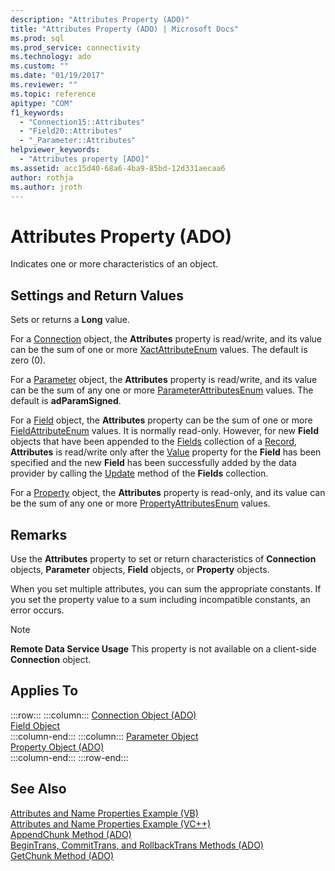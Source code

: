 ```yaml
---
description: "Attributes Property (ADO)"
title: "Attributes Property (ADO) | Microsoft Docs"
ms.prod: sql
ms.prod_service: connectivity
ms.technology: ado
ms.custom: ""
ms.date: "01/19/2017"
ms.reviewer: ""
ms.topic: reference
apitype: "COM"
f1_keywords: 
  - "Connection15::Attributes"
  - "Field20::Attributes"
  - "_Parameter::Attributes"
helpviewer_keywords: 
  - "Attributes property [ADO]"
ms.assetid: acc15d40-68a6-4ba9-85bd-12d331aecaa6
author: rothja
ms.author: jroth
---
```

# Attributes Property (ADO)
Indicates one or more characteristics of an object.  
  
## Settings and Return Values  
 Sets or returns a **Long** value.  
  
 For a [Connection](./connection-object-ado.md) object, the **Attributes** property is read/write, and its value can be the sum of one or more [XactAttributeEnum](./xactattributeenum.md) values. The default is zero (0).  
  
 For a [Parameter](./parameter-object.md) object, the **Attributes** property is read/write, and its value can be the sum of any one or more [ParameterAttributesEnum](./parameterattributesenum.md) values. The default is **adParamSigned**.  
  
 For a [Field](./field-object.md) object, the **Attributes** property can be the sum of one or more [FieldAttributeEnum](./fieldattributeenum.md) values. It is normally read-only. However, for new **Field** objects that have been appended to the [Fields](./fields-collection-ado.md) collection of a [Record](./record-object-ado.md), **Attributes** is read/write only after the [Value](./value-property-ado.md) property for the **Field** has been specified and the new **Field** has been successfully added by the data provider by calling the [Update](./update-method.md) method of the **Fields** collection.  
  
 For a [Property](./property-object-ado.md) object, the **Attributes** property is read-only, and its value can be the sum of any one or more [PropertyAttributesEnum](./propertyattributesenum.md) values.  
  
## Remarks  
 Use the **Attributes** property to set or return characteristics of **Connection** objects, **Parameter** objects, **Field** objects, or **Property** objects.  
  
 When you set multiple attributes, you can sum the appropriate constants. If you set the property value to a sum including incompatible constants, an error occurs.  
  
> [!NOTE]
>  **Remote Data Service Usage** This property is not available on a client-side **Connection** object.  
  
## Applies To  

:::row:::
    :::column:::
        [Connection Object (ADO)](./connection-object-ado.md)  
        [Field Object](./field-object.md)  
    :::column-end:::
    :::column:::
        [Parameter Object](./parameter-object.md)  
        [Property Object (ADO)](./property-object-ado.md)  
    :::column-end:::
:::row-end:::

## See Also  
 [Attributes and Name Properties Example (VB)](./attributes-and-name-properties-example-vb.md)   
 [Attributes and Name Properties Example (VC++)](./attributes-and-name-properties-example-vc.md)   
 [AppendChunk Method (ADO)](./appendchunk-method-ado.md)   
 [BeginTrans, CommitTrans, and RollbackTrans Methods (ADO)](./begintrans-committrans-and-rollbacktrans-methods-ado.md)   
 [GetChunk Method (ADO)](./getchunk-method-ado.md)
